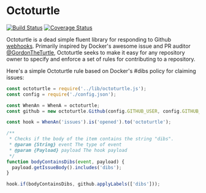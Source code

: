# Octoturtle

[![Build Status](https://travis-ci.org/AndrewGuenther/octoturtle.svg?branch=master)](https://travis-ci.org/AndrewGuenther/octoturtle)
[![Coverage Status](https://coveralls.io/repos/github/AndrewGuenther/octoturtle/badge.svg?branch=master)](https://coveralls.io/github/AndrewGuenther/octoturtle?branch=master)

Octoturtle is a dead simple fluent library for responding to Github
[webhooks][1]. Primarily inspired by Docker's awesome issue and PR auditor
[@GordonTheTurtle][2], Octoturtle seeks to make it easy for any repository owner to
specify and enforce a set of rules for contributing to a repository.

Here's a simple Octoturtle rule based on Docker's #dibs policy for claiming
issues:
```javascript
const octoturtle = require('../lib/octoturtle.js');
const config = require('./config.json');

const WhenAn = WhenA = octoturtle;
const github = new octoturtle.Github(config.GITHUB_USER, config.GITHUB_TOKEN);

const hook = WhenAn('issues').is('opened').to('octoturtle');

/**
 * Checks if the body of the item contains the string "dibs".
 * @param {String} event The type of event
 * @param {Payload} payload The hook payload
 */
function bodyContainsDibs(event, payload) {
  payload.getIssueBody().includes('dibs');
}

hook.if(bodyContainsDibs, github.applyLabels(['dibs']));
```

[1]: https://developer.github.com/webhooks/
[2]: https://www.github.com/GordonTheTurtle
[3]: https://www.github.com/Docker

